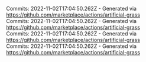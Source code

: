 Commits: 2022-11-02T17:04:50.262Z - Generated via https://github.com/marketplace/actions/artificial-grass
<br>
Commits: 2022-11-02T17:04:50.262Z - Generated via https://github.com/marketplace/actions/artificial-grass
<br>
Commits: 2022-11-02T17:04:50.262Z - Generated via https://github.com/marketplace/actions/artificial-grass
<br>
Commits: 2022-11-02T17:04:50.262Z - Generated via https://github.com/marketplace/actions/artificial-grass
<br>
